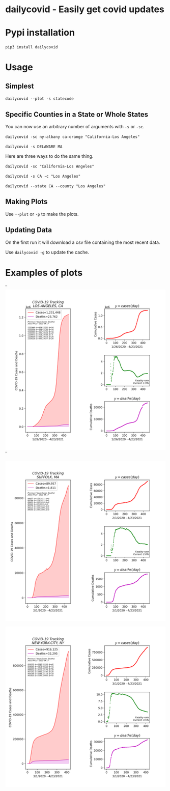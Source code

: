 # dailycovid - Easily get covid updates

# Pypi installation
`pip3 install dailycovid`

# Usage


## Simplest

`dailycovid --plot -s statecode`

## Specific Counties in a State or Whole States

You can now use an arbitrary number of arguments with `-s` or `-sc`.

`dailycovid -sc ny-albany ca-orange "California-Los Angeles"`

`dailycovid -s DELAWARE MA`


Here are three ways to do the same thing.

`dailycovid -sc "California-Los Angeles"`

`dailycovid -s CA -c "Los Angeles"`

`dailycovid --state CA --county "Los Angeles"`

## Making Plots

Use `--plot` or `-p` to make the plots.

## Updating Data

On the first run it will download a csv file containing the most recent data.

Use `dailycovid -g` to update the cache.


# Examples of plots

'![image](https://raw.githubusercontent.com/Fitzy1293/daily-covid/master/examples/plots_LOS-ANGELES_CA.png)'

![image](https://raw.githubusercontent.com/Fitzy1293/daily-covid/master/examples/plots_SUFFOLK_MA.png)   

![image](https://raw.githubusercontent.com/Fitzy1293/daily-covid/master/examples/plots_NEW-YORK-CITY_NY.png)
